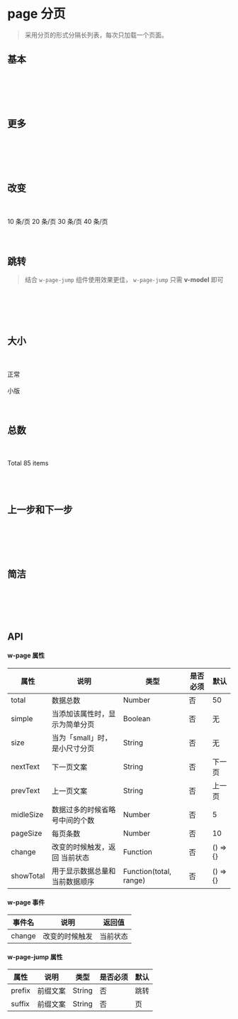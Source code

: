 # page 分页
> 采用分页的形式分隔长列表，每次只加载一个页面。

##  基本
<br>
<br>

<div>
  <w-page v-model="base" :total="50"></w-page>
</div>
<br>
<br>

##  更多
<br>
<br>

<div>
  <w-page v-model="more" :total="100"></w-page>
</div>
<br>
<br>

##  改变
<br>
<br>

<div>
  <w-page class="demo-page" v-model="change" :pageSize="Number(changeSize)" :total="100"></w-page>
  <w-select class="demo-select" v-model="changeSize" suffix=" 条/页">
    <w-option value="10">10 条/页</w-option>
    <w-option value="20">20 条/页</w-option>
    <w-option value="30">30 条/页</w-option>
    <w-option value="40">40 条/页</w-option>
  </w-select>
</div>
<br>
<br>

##  跳转
> 结合 `w-page-jump` 组件使用效果更佳， `w-page-jump` 只需 **v-model** 即可

<br>
<br>

<div>
  <w-page class="demo-page" v-model="jump" :total="100"></w-page>
  <w-page-jump v-model="jump"></w-page-jump>
</div>
<br>
<br>

##  大小
<br>
<br>

<div>
  <span>正常</span>
  <w-page class="demo-page" v-model="sizeData" :total="100"></w-page>
</div>
<br>
<div>
  <span>小版</span>
  <w-page class="demo-page" v-model="sizeData" :total="100" size="small"></w-page>
</div>
<br>
<br>

##  总数
<br>
<br>

<div>
  <span>Total 85 items</span>
  <w-page class="demo-page" :total="85" :pageSize="20"></w-page>
</div>
<br>
<div>
  <w-page class="demo-page" v-model="totalData" :total="totalAll" :pageSize="totalPageSize" :showTotal="(total, range) => `${range[0]}-${range[1]} of ${total} items`"></w-page>
</div>
<br>
<br>

##  上一步和下一步
<br>
<br>

<div>
  <w-page prevText="Previous" nextText="Next"></w-page>
</div>
<br>
<br>

##  简洁
<br>
<br>

<div>
  <w-page simple v-model="mini"></w-page>
</div>
<br>
<br>



## API

#### w-page 属性

|属性|说明|类型|是否必须|默认|
|---|---|----|-------|---|
|total|数据总数|Number|否|50|
|simple|当添加该属性时，显示为简单分页|Boolean|否|无|
|size|当为「small」时，是小尺寸分页|String|否|无|
|nextText|下一页文案|String|否|下一页|
|prevText|上一页文案|String|否|上一页|
|midleSize|数据过多的时候省略号中间的个数|Number|否|5|
|pageSize|每页条数|Number|否|10|
|change|改变的时候触发，返回 当前状态|Function|否|() => {}|
|showTotal|用于显示数据总量和当前数据顺序|Function(total, range)|否|() => {}|

#### w-page 事件

|事件名|说明|返回值|
|-----|---|-----|
|change|改变的时候触发|当前状态|

#### w-page-jump 属性

|属性|说明|类型|是否必须|默认|
|---|---|----|-------|---|
|prefix|前缀文案|String|否|跳转|
|suffix|前缀文案|String|否|页|


<script>
import WPage from '../water/page/Page';
import WPageJump from '../water/page/PageJump';
import WSelect from '../water/select/Select';
import WOption from '../water/select/Option';
import WInput from '../water/form/input/Input';

export default {
  data() {
    return {
      base: 1,
      more: 5,
      change: 1,
      sizeData: 4,
      jump: 2,
      changeSize: '10',
      totalData: 1,
      totalPageSize: 20,
      totalAll: 125,
      mini: 2,
    };
  },
  methods: {
    jumpPage(ev) {
      this.jump = parseInt(ev.target.value);
      ev.target.value = '';
    },
  },
  components: {
    WPage,
    WPageJump,
    WSelect,
    WOption,
    WInput,
  },
};
</script>

<style lang="scss" scope>
@import '../water/select/style/select.scss';
@import '../water/select/style/option.scss';
@import '../water/page/style/page.scss';
@import '../water/page/style/pagejump.scss';

.demo {
  &-page,
  &-select {
    display: inline-block;
    vertical-align: middle;
  }
}
</style>
